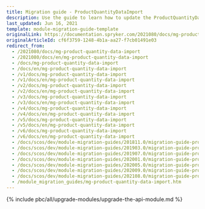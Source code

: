 ```yaml
---
title: Migration guide - ProductQuantityDataImport
description: Use the guide to learn how to update the ProductQuantityDataImport module.
last_updated: Jun 16, 2021
template: module-migration-guide-template
originalLink: https://documentation.spryker.com/2021080/docs/mg-product-quantity-data-import
originalArticleId: cf6f3759-1248-4b1a-aa27-f7cb01491e03
redirect_from:
  - /2021080/docs/mg-product-quantity-data-import
  - /2021080/docs/en/mg-product-quantity-data-import
  - /docs/mg-product-quantity-data-import
  - /docs/en/mg-product-quantity-data-import
  - /v1/docs/mg-product-quantity-data-import
  - /v1/docs/en/mg-product-quantity-data-import
  - /v2/docs/mg-product-quantity-data-import
  - /v2/docs/en/mg-product-quantity-data-import
  - /v3/docs/mg-product-quantity-data-import
  - /v3/docs/en/mg-product-quantity-data-import
  - /v4/docs/mg-product-quantity-data-import
  - /v4/docs/en/mg-product-quantity-data-import
  - /v5/docs/mg-product-quantity-data-import
  - /v5/docs/en/mg-product-quantity-data-import
  - /v6/docs/mg-product-quantity-data-import
  - /v6/docs/en/mg-product-quantity-data-import
  - /docs/scos/dev/module-migration-guides/201811.0/migration-guide-productquantitydataimport.html
  - /docs/scos/dev/module-migration-guides/201903.0/migration-guide-productquantitydataimport.html
  - /docs/scos/dev/module-migration-guides/201907.0/migration-guide-productquantitydataimport.html
  - /docs/scos/dev/module-migration-guides/202001.0/migration-guide-productquantitydataimport.html
  - /docs/scos/dev/module-migration-guides/202005.0/migration-guide-productquantitydataimport.html
  - /docs/scos/dev/module-migration-guides/202009.0/migration-guide-productquantitydataimport.html
  - /docs/scos/dev/module-migration-guides/202108.0/migration-guide-productquantitydataimport.html
  - /module_migration_guides/mg-product-quantity-data-import.htm
---
```


{% include pbc/all/upgrade-modules/upgrade-the-api-module.md %} <!-- To edit, see /_includes/pbc/all/upgrade-modules/upgrade-the-api-module.md -->
